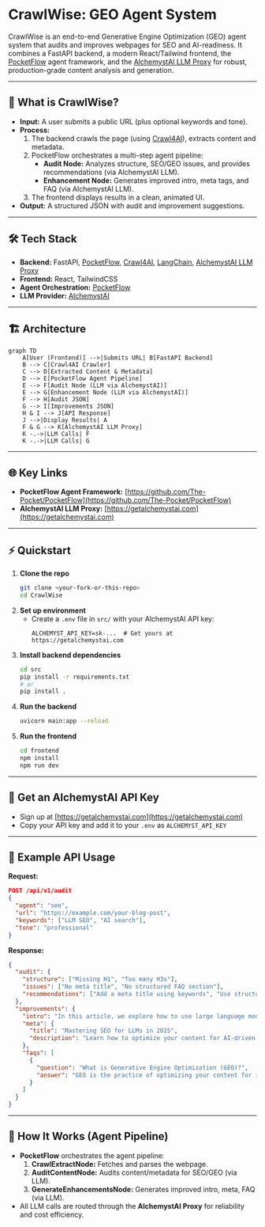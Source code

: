 # CrawlWise: GEO Agent System

CrawlWise is an end-to-end Generative Engine Optimization (GEO) agent system that audits and improves webpages for SEO and AI-readiness. It combines a FastAPI backend, a modern React/Tailwind frontend, the [PocketFlow](https://github.com/The-Pocket/PocketFlow) agent framework, and the [AlchemystAI LLM Proxy](https://getalchemystai.com) for robust, production-grade content analysis and generation.

---

## 🚀 What is CrawlWise?

- **Input:** A user submits a public URL (plus optional keywords and tone).
- **Process:**
  1. The backend crawls the page (using [Crawl4AI](https://pypi.org/project/crawl4ai/)), extracts content and metadata.
  2. PocketFlow orchestrates a multi-step agent pipeline:
     - **Audit Node:** Analyzes structure, SEO/GEO issues, and provides recommendations (via AlchemystAI LLM).
     - **Enhancement Node:** Generates improved intro, meta tags, and FAQ (via AlchemystAI LLM).
  3. The frontend displays results in a clean, animated UI.
- **Output:** A structured JSON with audit and improvement suggestions.

---

## 🛠️ Tech Stack

- **Backend:** FastAPI, [PocketFlow](https://github.com/The-Pocket/PocketFlow), [Crawl4AI](https://pypi.org/project/crawl4ai/), [LangChain](https://python.langchain.com/), [AlchemystAI LLM Proxy](https://getalchemystai.com)
- **Frontend:** React, TailwindCSS
- **Agent Orchestration:** [PocketFlow](https://github.com/The-Pocket/PocketFlow)
- **LLM Provider:** [AlchemystAI](https://getalchemystai.com)

---

## 🏗️ Architecture

```mermaid
graph TD
    A[User (Frontend)] -->|Submits URL| B[FastAPI Backend]
    B --> C[Crawl4AI Crawler]
    C --> D[Extracted Content & Metadata]
    D --> E[PocketFlow Agent Pipeline]
    E --> F[Audit Node (LLM via AlchemystAI)]
    E --> G[Enhancement Node (LLM via AlchemystAI)]
    F --> H[Audit JSON]
    G --> I[Improvements JSON]
    H & I --> J[API Response]
    J -->|Display Results| A
    F & G --> K[AlchemystAI LLM Proxy]
    K -.->|LLM Calls| F
    K -.->|LLM Calls| G
```

---

## 🌐 Key Links

- **PocketFlow Agent Framework:** [https://github.com/The-Pocket/PocketFlow](https://github.com/The-Pocket/PocketFlow)
- **AlchemystAI LLM Proxy:** [https://getalchemystai.com](https://getalchemystai.com)

---

## ⚡ Quickstart

1. **Clone the repo**
   ```bash
   git clone <your-fork-or-this-repo>
   cd CrawlWise
   ```
2. **Set up environment**
   - Create a `.env` file in `src/` with your AlchemystAI API key:
     ```env
     ALCHEMYST_API_KEY=sk-...  # Get yours at https://getalchemystai.com
     ```
3. **Install backend dependencies**
   ```bash
   cd src
   pip install -r requirements.txt
   # or
   pip install .
   ```
4. **Run the backend**
   ```bash
   uvicorn main:app --reload
   ```
5. **Run the frontend**
   ```bash
   cd frontend
   npm install
   npm run dev
   ```

---

## 🔑 Get an AlchemystAI API Key
- Sign up at [https://getalchemystai.com](https://getalchemystai.com)
- Copy your API key and add it to your `.env` as `ALCHEMYST_API_KEY`

---

## 📡 Example API Usage

**Request:**
```json
POST /api/v1/audit
{
  "agent": "seo",
  "url": "https://example.com/your-blog-post",
  "keywords": ["LLM SEO", "AI search"],
  "tone": "professional"
}
```

**Response:**
```json
{
  "audit": {
    "structure": ["Missing H1", "Too many H3s"],
    "issues": ["No meta title", "No structured FAQ section"],
    "recommendations": ["Add a meta title using keywords", "Use structured data"]
  },
  "improvements": {
    "intro": "In this article, we explore how to use large language models for modern SEO...",
    "meta": {
      "title": "Mastering SEO for LLMs in 2025",
      "description": "Learn how to optimize your content for AI-driven search engines using LLM strategies."
    },
    "faqs": [
      {
        "question": "What is Generative Engine Optimization (GEO)?",
        "answer": "GEO is the practice of optimizing your content for inclusion in AI-generated answers."
      }
    ]
  }
}
```

---

## 🤖 How It Works (Agent Pipeline)

- **PocketFlow** orchestrates the agent pipeline:
  1. **CrawlExtractNode:** Fetches and parses the webpage.
  2. **AuditContentNode:** Audits content/metadata for SEO/GEO (via LLM).
  3. **GenerateEnhancementsNode:** Generates improved intro, meta, FAQ (via LLM).
- All LLM calls are routed through the **AlchemystAI Proxy** for reliability and cost efficiency.

